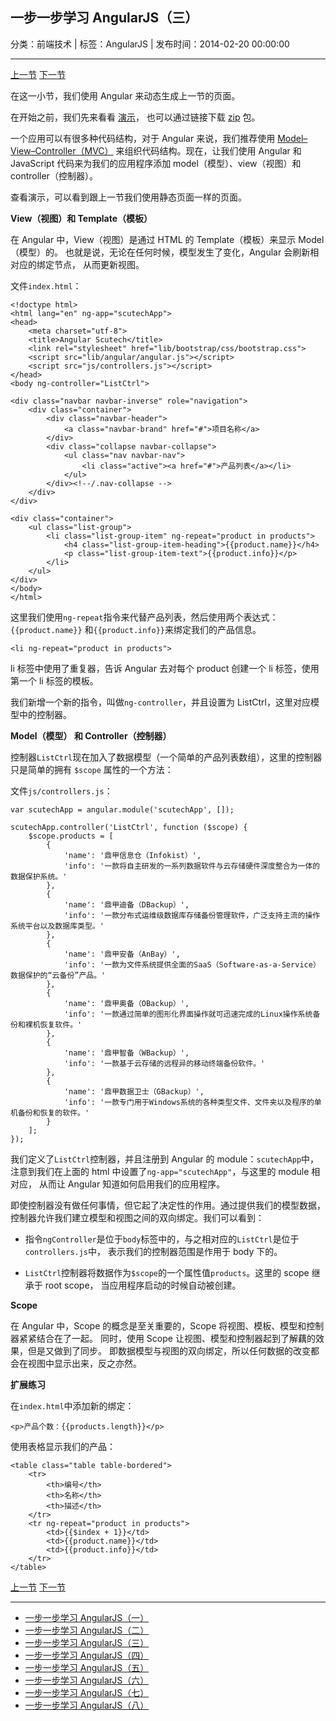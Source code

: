 ## 一步一步学习 AngularJS（三）

分类：前端技术 | 标签：AngularJS | 发布时间：2014-02-20 00:00:00

___

[上一节](/2014/02/19/angular_scutech_step1)
[下一节](/2014/02/21/angular_scutech_step3)

在这一小节，我们使用 Angular 来动态生成上一节的页面。

在开始之前，我们先来看看 [演示](/demos/angular-scutech/step2)，
也可以通过链接下载 [zip](/demos/angular-scutech/step2.zip) 包。

一个应用可以有很多种代码结构，对于 Angular 来说，我们推荐使用
[Model–View–Controller（MVC）](http://en.wikipedia.org/wiki/Model%E2%80%93View%E2%80%93Controller)
来组织代码结构。现在，让我们使用 Angular 和 JavaScript 代码来为我们的应用程序添加
model（模型）、view（视图）和 controller（控制器）。

查看演示，可以看到跟上一节我们使用静态页面一样的页面。

**View（视图）和 Template（模板）**

在 Angular 中，View（视图）是通过 HTML 的 Template（模板）来显示 Model（模型）的。
也就是说，无论在任何时候，模型发生了变化，Angular 会刷新相对应的绑定节点，
从而更新视图。

文件```index.html```：

```
<!doctype html>
<html lang="en" ng-app="scutechApp">
<head>
    <meta charset="utf-8">
    <title>Angular Scutech</title>
    <link rel="stylesheet" href="lib/bootstrap/css/bootstrap.css">
    <script src="lib/angular/angular.js"></script>
    <script src="js/controllers.js"></script>
</head>
<body ng-controller="ListCtrl">

<div class="navbar navbar-inverse" role="navigation">
    <div class="container">
        <div class="navbar-header">
            <a class="navbar-brand" href="#">项目名称</a>
        </div>
        <div class="collapse navbar-collapse">
            <ul class="nav navbar-nav">
                <li class="active"><a href="#">产品列表</a></li>
            </ul>
        </div><!--/.nav-collapse -->
    </div>
</div>

<div class="container">
    <ul class="list-group">
        <li class="list-group-item" ng-repeat="product in products">
            <h4 class="list-group-item-heading">{{product.name}}</h4>
            <p class="list-group-item-text">{{product.info}}</p>
        </li>
    </ul>
</div>
</body>
</html>
```

这里我们使用```ng-repeat```指令来代替产品列表，然后使用两个表达式：```{{product.name}}```
和```{{product.info}}```来绑定我们的产品信息。

```
<li ng-repeat="product in products">
```
li 标签中使用了重复器，告诉 Angular 去对每个 product 创建一个 li 标签，使用第一个 li 标签的模板。

我们新增一个新的指令，叫做```ng-controller```，并且设置为 ListCtrl，这里对应模型中的控制器。

**Model（模型） 和 Controller（控制器）**

控制器```ListCtrl```现在加入了数据模型（一个简单的产品列表数组），这里的控制器只是简单的拥有 ```$scope```
属性的一个方法：

文件```js/controllers.js```：
```
var scutechApp = angular.module('scutechApp', []);

scutechApp.controller('ListCtrl', function ($scope) {
    $scope.products = [
        {
            'name': '鼎甲信息仓（Infokist）',
            'info': '一款将自主研发的一系列数据软件与云存储硬件深度整合为一体的数据保护系统。'
        },
        {
            'name': '鼎甲迪备（DBackup）',
            'info': '一款分布式运维级数据库存储备份管理软件，广泛支持主流的操作系统平台以及数据库类型。'
        },
        {
            'name': '鼎甲安备（AnBay）',
            'info': '一款为文件系统提供全面的SaaS（Software-as-a-Service）数据保护的“云备份”产品。'
        },
        {
            'name': '鼎甲奥备（OBackup）',
            'info': '一款通过简单的图形化界面操作就可迅速完成的Linux操作系统备份和裸机恢复软件。'
        },
        {
            'name': '鼎甲智备（WBackup）',
            'info': '一款基于云存储的远程异的移动终端备份软件。'
        },
        {
            'name': '鼎甲数据卫士（GBackup）',
            'info': '一款专门用于Windows系统的各种类型文件、文件夹以及程序的单机备份和恢复的软件。'
        }
    ];
});
```

我们定义了```ListCtrl```控制器，并且注册到 Angular 的 module：```scutechApp```中，
注意到我们在上面的 html 中设置了```ng-app="scutechApp"```，与这里的 module 相对应，
从而让 Angular 知道如何启用我们的应用程序。

即使控制器没有做任何事情，但它起了决定性的作用。通过提供我们的模型数据，
控制器允许我们建立模型和视图之间的双向绑定。我们可以看到：

* 指令```ngController```是位于```body```标签中的，与之相对应的```ListCtrl```是位于```controllers.js```中，
表示我们的控制器范围是作用于 body 下的。

* ```ListCtrl```控制器将数据作为```$scope```的一个属性值```products```。这里的 scope 继承于 root scope，
当应用程序启动的时候自动被创建。

**Scope**

在 Angular 中，Scope 的概念是至关重要的，Scope 将视图、模板、模型和控制器紧紧结合在了一起。
同时，使用 Scope 让视图、模型和控制器起到了解藕的效果，但是又做到了同步。
即数据模型与视图的双向绑定，所以任何数据的改变都会在视图中显示出来，反之亦然。

**扩展练习**

在```index.html```中添加新的绑定：
```
<p>产品个数：{{products.length}}</p>
```

使用表格显示我们的产品：
```
<table class="table table-bordered">
    <tr>
        <th>编号</th>
        <th>名称</th>
        <th>描述</th>
    </tr>
    <tr ng-repeat="product in products">
        <td>{{$index + 1}}</td>
        <td>{{product.name}}</td>
        <td>{{product.info}}</td>
    </tr>
</table>
```

[上一节](/2014/02/19/angular_scutech_step1)
[下一节](/2014/02/21/angular_scutech_step3)

---

* [一步一步学习 AngularJS（一）](/2014/02/18/angular_scutech_step0)
* [一步一步学习 AngularJS（二）](/2014/02/19/angular_scutech_step1)
* [一步一步学习 AngularJS（三）](/2014/02/20/angular_scutech_step2)
* [一步一步学习 AngularJS（四）](/2014/02/21/angular_scutech_step3)
* [一步一步学习 AngularJS（五）](/2014/02/22/angular_scutech_step4)
* [一步一步学习 AngularJS（六）](/2014/02/23/angular_scutech_step5)
* [一步一步学习 AngularJS（七）](/2014/03/10/angular_scutech_step6)
* [一步一步学习 AngularJS（八）](/2014/04/22/angular_scutech_step7)